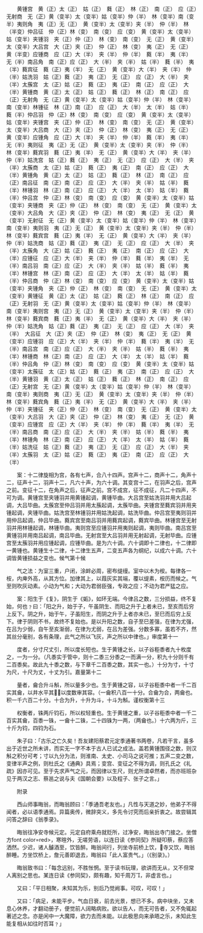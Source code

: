 <!-- { "loadSidebar": true } -->
　　黄锺宫　黄（正）太（正）　姑（正）　蕤（正）　林（正）　南（正）　应（正）无射商　无（正）黄（变半）太（变半）姑（变半）仲（半）　林（变半）南（变半）夷则角　夷（正）无（正）　黄（变半）太（变半）夹（半）　仲（半）　林（半变）仲吕征　仲（正）林（变）　南（变）　应（变）　黄（变半）太（变半）姑（变半）夹锺羽　夹（正）仲（正）　林（变）　南（变）　无（正）　黄（变半）太（变半）大吕宫　大（正）夹（正）　仲（正）　林（变）　夷（正）　无（正）　黄（半变）应锺商　应（正）大（半）　夹（半）　仲（半）　蕤（半）　夷（半）　无（半）南吕角　南（正）应（正）　大（半）　夹（半）　姑（半）　蕤（半）　夷（半）蕤宾征　蕤（正）夷（半）　无（正）　黄（变半）大（半）　夹（半）　仲（半）姑洗羽　姑（正）蕤（正）　夷（正）　无（正）　应（正）　大（半）　夹（半）太蔟宫　太（正）姑（正）　蕤（正）　夷（正）　南（正）　应（正）　大（半）黄锺商　黄（正）太（正）　姑（正）　蕤（正）　林（正）　南（正）　应（正）无射角　无（正）黄（变半）太（变半）姑（变半）仲（半）　林（变半）南（变半）林锺征　林（正）南（正）　应（正）　大（半）　太（半）　姑（半）　蕤（半）仲吕羽　仲（正）林（变）　南（变）　应（变）　黄（变半）太（变半）姑（变半）夹锺宫　夹（正）仲（正）　林（变）　南（变）　无（正）　黄（变半）太（变半）大吕商　大（正）夹（正）　仲（正）　林（变）　夷（正）　无（正）　黄（变半）应锺角　应（正）大（半）　夹（半）　仲（半）　蕤（半）　夷（半）　无（半）夷则征　夷（正）无（正）　黄（变半）太（变半）夹（半）　仲（半）　林（变半）蕤宾羽　蕤（正）夷（半）　无（正）　黄（变半）大（半）　夹（半）　仲（半）姑洗宫　姑（正）蕤（正）　夷（正）　无（正）　应（正）　大（半）　夹（半）太蔟商　太（正）姑（正）　蕤（正）　夷（正）　南（正）　应（正）　大（半）黄锺角　黄（正）太（正）　姑（正）　蕤（正）　林（正）　南（正）　应（正）南吕征　南（正）南（正）　应（正）　大（半）　夹（半）　姑（半）　蕤（半）林锺羽　林（正）南（正）　应（正）　大（半）　太（半）　姑（半）　蕤（半）仲吕宫　仲（正）林（变）　南（变）　应（变）　黄（变半）太（变半）姑（变半）夹锺商　夹（正）仲（正）　林（变）　南（变）　无（正）　黄（变半）太（变半）大吕角　大（正）夹（正）　仲（正）　林（变）　夷（正）　无（正）　黄（变半）无射征　无（正）黄（变半）太（变半）姑（变半）仲（半）　林（变半）南（变半）夷则羽　夷（正）无（正）　黄（变半）太（变半）夹（半）　仲（半）　林（变半）蕤宾宫　蕤（正）夷（半）　无（正）　黄（变半）大（半）　夹（半）　仲（半）姑洗商　姑（正）蕤（正）　夷（正）　无（正）　应（正）　大（半）　夹（半）太蔟角　大（正）姑（正）　蕤（正）　夷（正）　南（正）　应（正）　大（半）应锺征　应（正）大（半）　夹（半）　仲（半）　蕤（半）　夷（半）　无（半）南吕羽　南（正）应（正）　大（半）　夹（半）　姑（半）　蕤（半）　夷（半）林锺宫　林（正）南（正）　应（正）　大（半）　太（半）　姑（半）　蕤（半）仲吕商　仲（正）林（变）　南（变）　应（变）　黄（变半）太（变半）姑（变半）夹锺角　夹（正）仲（正）　林（变）　南（变）　无（正）　黄（变半）太（变半）黄锺征　黄（正）太（正）　姑（正）　蕤（正）　林（正）　南（正）　应（正）无射羽　无（正）黄（变半）太（变半）姑（变半）仲（半）　林（变半）南（变半）夷则宫　夷（正）无（正）　黄（变半）太（变半）夹（半）　仲（半）　林（变半）蕤宾商　蕤（正）夷（半）　无（正）　黄（变半）大（半）　夹（半）　仲（半）姑洗角　姑（正）蕤（正）　夷（正）　无（正）　应（正）　大（半）　夹（半）　大吕征　大（正）夹（正）　仲（正）　林（变）　夷（正）　无（正）　黄（变半）应锺羽　应（正）大（半）　夹（半）　仲（半）　蕤（半）　夷（半）　无（半）南吕宫　南（正）应（正）　大（半）　夹（半）　姑（半）　蕤（半）　夷（半）林锺商　林（正）南（正）　应（正）　大（半）　太（半）　姑（半）　蕤（半）仲吕角　仲（正）林（变）　南（变）　应（变）　黄（变半）太（变半）姑（变半）太蔟征　太（正）姑（正）　蕤（正）　夷（正）　南（正）　应（正）　大（半）黄锺羽　黄（正）太（正）　姑（正）　蕤（正）　林（正）　南（正）　应（正）无射宫　无（正）黄（变半）太（变半）姑（变半）仲（半）　林（变半）南（变半）夷则商　夷（正）无（正）　黄（变半）太（变半）夹（半）　仲（半）　林（变半）蕤宾角　蕤（正）夷（半）　无（正）　黄（变半）大（半）　夹（半）　仲（半）夹锺征　夹（正）仲（正）　林（变）　南（变）　无（正）　黄（变半）太（变半）大吕羽　大（正）夹（正）　仲（正）　林（变）　夷（正）　无（正）　黄（变半）应锺宫　应（正）大（半）　夹（半）　仲（半）　蕤（半）　夷（半）　无（半）南吕商　南（正）应（正）　大（半）　夹（半）　姑（半）　蕤（半）　夷（半）林锺角　林（正）南（正）　应（正）　大（半）　太（半）　姑（半）　蕤（半）姑洗征　姑（正）蕤（正）　夷（正）　无（正）　应（正）　大（半）　夹（半）太蔟羽　太（正）姑（正）　蕤（正）　夷（正）　南（正）　应（正）　大（半）

　　案：十二律旋相为宫，各有七声，合八十四声。宫声十二，商声十二，角声十二，征声十二，羽声十二，凡六十声，为六十调。其变宫十二，在羽声之后，宫声之前。变征十二，在角声之后，征声之前。宫不成宫，征不成征，凡二十四声，不可为调。黄锺宫至夹锺羽并用黄锺起调，黄锺毕曲。大吕宫至姑洗羽并用大吕起调，大吕毕曲。太蔟宫至仲吕羽并用太蔟起调，太蔟毕曲。夹锺宫至蕤宾羽并用夹锺起调，夹锺毕曲。姑洗宫至林锺羽并用姑洗起调，姑洗毕曲。仲吕宫至夷则羽并用仲吕起调，仲吕毕曲。蕤宾宫至南吕羽并用蕤宾起调，蕤宾毕曲。林锺宫至无射羽并用林锺起调，林锺毕曲。夷则宫至应锺羽并用夷则起调，夷则毕曲。南吕宫至黄锺羽并用南吕起调，南吕毕曲。无射宫至大吕羽并用无射起调，无射毕曲。应锺宫至太蔟羽并用应锺起调，应锺毕曲。是为六十调。六十调即十二律也，十二律即一黄锺也。黄锺生十二律，十二律生五声，二变五声各为纲纪，以成六十调。六十调皆黄锺损益之变也。候气第十候

　　气之法：为室三重，户闭，涂衅必周，密布缇缦。室中以木为桉。每律各一桉，内庳外高，从其方位。加律其上，以葭灰实其端，覆以缇素，桉历而候之。气至则吹灰动素。小动为气和；大动为君弱臣强，专政之应；不动为君严猛之应。

　　案：阳生于《复》，阴生于《姤》，如环无端。今律吕之数，三分损益，终不复始，何也﹖曰：「阳之升，始于子，午虽阴生、而阳之升于上者未已，至亥而后穷上反下。阴之升，始于午，子虽阳生，而阴之升于上者亦未已，至巳而后穷上反下。律于阴则不书，故终不复始也。是以升阳之数，自子至巳差强，在律为尤强，在吕为少弱，自午至亥渐弱，在律为尤弱，在吕为差强。分数多寡，虽若不齐，然其丝分毫别，各有条理，此气之所以飞灰，声之所以中律也。」审度第十一

　　度者，分寸尺丈引，所以度长短也。生于黄锺之长，以子谷秬黍者九十枚度之，一为一分。（凡黍实于管中，则十二黍三分黍之一而满一分，积九十分则千有二百黍矣。故此九十黍之数，与下章千二百黍之数，其实一也。）十分为寸，十寸为尺，十尺为丈，十丈为引。嘉量第十二

　　量者，龠合升斗斛，所以量多少也。生于黄锺之容，以子谷秬黍中者一千二百实其龠，以井水平其，以度数审其容。（一龠积八百一十分。合龠为合，两龠也。积一千六百二十分。十合为升，十升为斗，十斗为斛。谨权衡第十三

　　权衡者，铢两斤钧石，所以权轻重也。生于黄锺之重，以子谷秬黍中者一千二百实其龠，百黍一铢，一龠十二铢，二十四铢为一两，（两龠也。）十六两为斤，三十斤为钧，四钧为石。

　　朱子曰：「古乐之亡久矣！吾友建阳蔡君元定季通著书两卷，凡若干言，虽多出于近世之所未讲，而实无一字不本于古人已试之成法。盖若黄锺围径之数，则汉斛之积分可考；寸以九分为法，则淮南、太史、小司马之说可推；五声二变之数，变律半声之例，则杜氏之《通典》具焉；变宫、变征之不得为调，则孔氏之《礼疏》因亦可见。至于先求声气之元，而因律以生尺，则尤所谓卓然者，而亦班班杂见于两汉之志、蔡邕之说与夫《国朝会要》以及程子、张子之言。」

　　附录

　　西山师事晦翁，而晦翁顾曰：「季通吾老友也。」凡性与天道之妙，他弟子不得闻者，必以语季通焉。异篇奥传，微辞突义，多先令讨究而后亲折衷之。故尝辑其问答之辞曰《翁季录》。

　　晦翁往净安寺候元定。元定自府乘舟就贬所，过净安，晦翁出寺门接之。坐僧方font color=red>，寒暄外，无嗟劳语，以连日读《参同契》所疑叩蔡，蔡应答洒然。少迟，诸人醵酒至，饮皆醉。晦翁间行，列坐寺前桥上饮，寺又饮，晦翁醉睡。方坐饮桥上，詹元善即退去，晦翁曰「此人富贵气。」（《别录》。）

　　晦翁致书曰：「每念远别，不胜怅惘。至于读书玩理，欲讲而无从，又不但常人离别之思也。某连日读《参同契》，颇有趣，知千周万，非虚言也。」

　　又曰：「平日相聚，未知其为乐，别后乃觉阙事。可叹，可叹！」

　　又曰：「病足，未能平步。气血日衰，前去光景，想已不多。病中块坐，又未息心休养，才翻动册子，便觉前人阔略病败。欲以告人，而无可告者，又不免辄起著述之念。亦是闲中一大魔障，欲力去而未能。以此极思向来承晤之乐，未知此生能复相从如往时否耳﹖」

